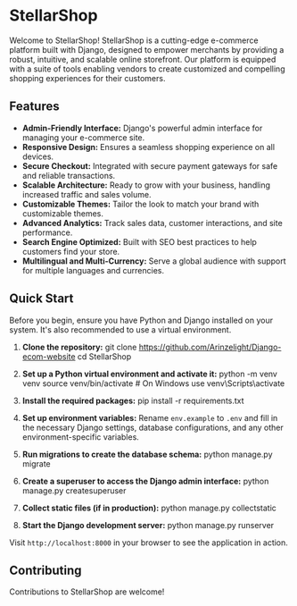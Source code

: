 # StellarShop

Welcome to StellarShop! StellarShop is a cutting-edge e-commerce platform built with Django, designed to empower merchants by providing a robust, intuitive, and scalable online storefront. Our platform is equipped with a suite of tools enabling vendors to create customized and compelling shopping experiences for their customers.

## Features

- **Admin-Friendly Interface:** Django's powerful admin interface for managing your e-commerce site.
- **Responsive Design:** Ensures a seamless shopping experience on all devices.
- **Secure Checkout:** Integrated with secure payment gateways for safe and reliable transactions.
- **Scalable Architecture:** Ready to grow with your business, handling increased traffic and sales volume.
- **Customizable Themes:** Tailor the look to match your brand with customizable themes.
- **Advanced Analytics:** Track sales data, customer interactions, and site performance.
- **Search Engine Optimized:** Built with SEO best practices to help customers find your store.
- **Multilingual and Multi-Currency:** Serve a global audience with support for multiple languages and currencies.

## Quick Start

Before you begin, ensure you have Python and Django installed on your system. It's also recommended to use a virtual environment.

1. **Clone the repository:**
git clone https://github.com/Arinzelight/Django-ecom-website
cd StellarShop

2. **Set up a Python virtual environment and activate it:**
python -m venv venv
source venv/bin/activate # On Windows use venv\Scripts\activate

3. **Install the required packages:**
pip install -r requirements.txt

4. **Set up environment variables:**
Rename `env.example` to `.env` and fill in the necessary Django settings, database configurations, and any other environment-specific variables.

5. **Run migrations to create the database schema:**
python manage.py migrate

6. **Create a superuser to access the Django admin interface:**
python manage.py createsuperuser

7. **Collect static files (if in production):**
python manage.py collectstatic

8. **Start the Django development server:**
python manage.py runserver

Visit `http://localhost:8000` in your browser to see the application in action.

## Contributing

Contributions to StellarShop are welcome!
